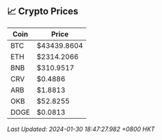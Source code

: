 ## 📈 Crypto Prices

| Coin | Price |
| ---- | ----- |
| BTC | $43439.8604 |
| ETH | $2314.2066 |
| BNB | $310.9517 |
| CRV | $0.4886 |
| ARB | $1.8813 |
| OKB | $52.8255 |
| DOGE | $0.0813 |

_Last Updated: 2024-01-30 18:47:27.982 +0800 HKT_